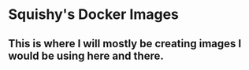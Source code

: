 # Squishy's Docker Images

##  This is where I will mostly be creating images I would be using here and there.
<EOF/>
